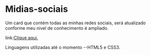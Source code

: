 # Midias-sociais
Um card que contém todas as minhas redes sociais, será atualizado conforme meu nivel de conhecimento é ampliado.

link:<a href="https://https://davidferreirad1.github.io/Midias-sociais/" target="_blank" >Clique aqui.</a>

Linguagens utilizadas até o momento
--HTML5 e CSS3.
